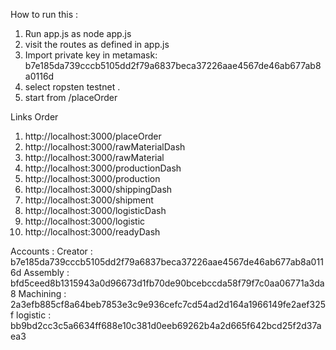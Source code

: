 How to run this :
1. Run app.js as node app.js
2. visit the routes as defined in  app.js 
3. Import private key in metamask: b7e185da739cccb5105dd2f79a6837beca37226aae4567de46ab677ab8a0116d
4. select ropsten testnet .
5. start from /placeOrder 


Links Order 
1. http://localhost:3000/placeOrder
2. http://localhost:3000/rawMaterialDash
3. http://localhost:3000/rawMaterial
4. http://localhost:3000/productionDash
5. http://localhost:3000/production
6. http://localhost:3000/shippingDash
7. http://localhost:3000/shipment
8. http://localhost:3000/logisticDash
9. http://localhost:3000/logistic
10. http://localhost:3000/readyDash

Accounts :
Creator : b7e185da739cccb5105dd2f79a6837beca37226aae4567de46ab677ab8a0116d
Assembly : bfd5ceed8b1315943a0d96673d1fb70de90bcebccda58f79f7c0aa06771a3da8
Machining : 2a3efb885cf8a64beb7853e3c9e936cefc7cd54ad2d164a1966149fe2aef325f
logistic : bb9bd2cc3c5a6634ff688e10c381d0eeb69262b4a2d665f642bcd25f2d37aea3
